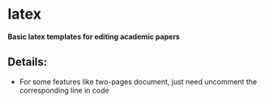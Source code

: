 # latex

**Basic latex templates for editing academic papers**

## Details:
- For some features like two-pages document, just need uncomment the corresponding line in code


